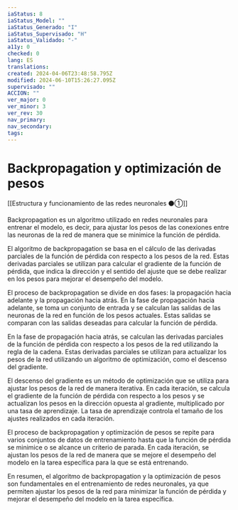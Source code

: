 ```yaml
---
iaStatus: 8
iaStatus_Model: ""
iaStatus_Generado: "I"
iaStatus_Supervisado: "H"
iaStatus_Validado: "-"
a11y: 0
checked: 0
lang: ES
translations: 
created: 2024-04-06T23:48:58.795Z
modified: 2024-06-10T15:26:27.095Z
supervisado: ""
ACCION: ""
ver_major: 0
ver_minor: 3
ver_rev: 30
nav_primary: 
nav_secondary: 
tags:
---
```

# Backpropagation y optimización de pesos

[[Estructura y funcionamiento de las redes neuronales ⚫①]]

Backpropagation es un algoritmo utilizado en redes neuronales para entrenar el modelo, es decir, para ajustar los pesos de las conexiones entre las neuronas de la red de manera que se minimice la función de pérdida.

El algoritmo de backpropagation se basa en el cálculo de las derivadas parciales de la función de pérdida con respecto a los pesos de la red. Estas derivadas parciales se utilizan para calcular el gradiente de la función de pérdida, que indica la dirección y el sentido del ajuste que se debe realizar en los pesos para mejorar el desempeño del modelo.

El proceso de backpropagation se divide en dos fases: la propagación hacia adelante y la propagación hacia atrás. En la fase de propagación hacia adelante, se toma un conjunto de entrada y se calculan las salidas de las neuronas de la red en función de los pesos actuales. Estas salidas se comparan con las salidas deseadas para calcular la función de pérdida.

En la fase de propagación hacia atrás, se calculan las derivadas parciales de la función de pérdida con respecto a los pesos de la red utilizando la regla de la cadena. Estas derivadas parciales se utilizan para actualizar los pesos de la red utilizando un algoritmo de optimización, como el descenso del gradiente.

El descenso del gradiente es un método de optimización que se utiliza para ajustar los pesos de la red de manera iterativa. En cada iteración, se calcula el gradiente de la función de pérdida con respecto a los pesos y se actualizan los pesos en la dirección opuesta al gradiente, multiplicado por una tasa de aprendizaje. La tasa de aprendizaje controla el tamaño de los ajustes realizados en cada iteración.

El proceso de backpropagation y optimización de pesos se repite para varios conjuntos de datos de entrenamiento hasta que la función de pérdida se minimice o se alcance un criterio de parada. En cada iteración, se ajustan los pesos de la red de manera que se mejore el desempeño del modelo en la tarea específica para la que se está entrenando.

En resumen, el algoritmo de backpropagation y la optimización de pesos son fundamentales en el entrenamiento de redes neuronales, ya que permiten ajustar los pesos de la red para minimizar la función de pérdida y mejorar el desempeño del modelo en la tarea específica.
